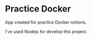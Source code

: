 # Practice Docker

App created for practice Docker notions.

I've used Nodejs for develop this project.